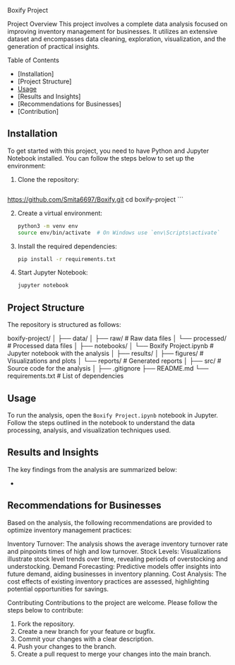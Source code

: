 Boxify Project

Project Overview
This project involves a complete data analysis focused on improving inventory management for businesses. It utilizes an extensive dataset and encompasses data cleaning, exploration, visualization, and the generation of practical insights.

 Table of Contents
- [Installation]
- [Project Structure]
- [Usage](#usage)
- [Results and Insights]
- [Recommendations for Businesses]
- [Contribution]

## Installation
To get started with this project, you need to have Python and Jupyter Notebook installed. You can follow the steps below to set up the environment:

1. Clone the repository:
    ```sh
https://github.com/Smita6697/Boxify.git
    cd boxify-project
    ```

2. Create a virtual environment:
    ```sh
    python3 -m venv env
    source env/bin/activate  # On Windows use `env\Scripts\activate`
    ```

3. Install the required dependencies:
    ```sh
    pip install -r requirements.txt
    ```

4. Start Jupyter Notebook:
    ```sh
    jupyter notebook
    ```

## Project Structure
The repository is structured as follows:

boxify-project/
│
├── data/
│ ├── raw/ # Raw data files
│ └── processed/ # Processed data files
│
├── notebooks/
│ └── Boxify Project.ipynb # Jupyter notebook with the analysis
│
├── results/
│ ├── figures/ # Visualizations and plots
│ └── reports/ # Generated reports
│
├── src/ # Source code for the analysis
│
├── .gitignore
├── README.md
└── requirements.txt # List of dependencies


## Usage
To run the analysis, open the `Boxify Project.ipynb` notebook in Jupyter. Follow the steps outlined in the notebook to understand the data processing, analysis, and visualization techniques used.

## Results and Insights
The key findings from the analysis are summarized below:

-
## Recommendations for Businesses
Based on the analysis, the following recommendations are provided to optimize inventory management practices:

Inventory Turnover: The analysis shows the average inventory turnover rate and pinpoints times of high and low turnover.
Stock Levels: Visualizations illustrate stock level trends over time, revealing periods of overstocking and understocking.
Demand Forecasting: Predictive models offer insights into future demand, aiding businesses in inventory planning.
Cost Analysis: The cost effects of existing inventory practices are assessed, highlighting potential opportunities for savings.

Contributing
Contributions to the project are welcome. Please follow the steps below to contribute:

1. Fork the repository.
2. Create a new branch for your feature or bugfix.
3. Commit your changes with a clear description.
4. Push your changes to the branch.
5. Create a pull request to merge your changes into the main branch.

